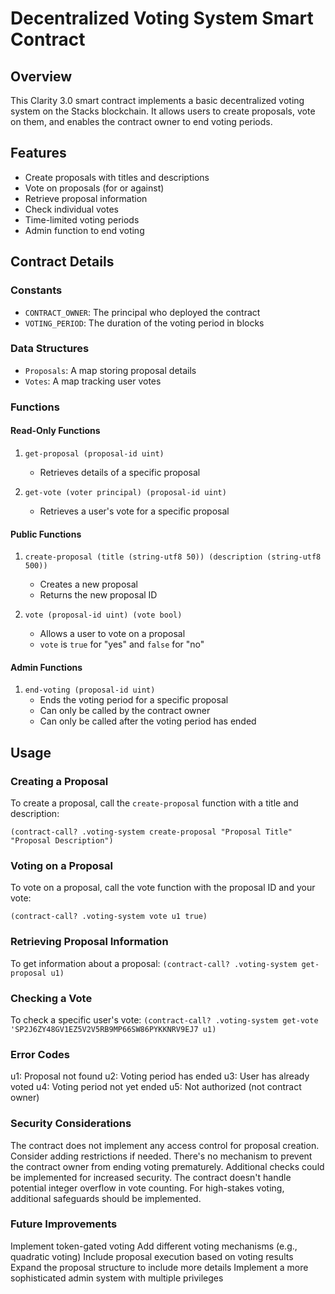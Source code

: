 # Decentralized Voting System Smart Contract

## Overview

This Clarity 3.0 smart contract implements a basic decentralized voting system on the Stacks blockchain. It allows users to create proposals, vote on them, and enables the contract owner to end voting periods.

## Features

- Create proposals with titles and descriptions
- Vote on proposals (for or against)
- Retrieve proposal information
- Check individual votes
- Time-limited voting periods
- Admin function to end voting

## Contract Details

### Constants

- `CONTRACT_OWNER`: The principal who deployed the contract
- `VOTING_PERIOD`: The duration of the voting period in blocks

### Data Structures

- `Proposals`: A map storing proposal details
- `Votes`: A map tracking user votes

### Functions

#### Read-Only Functions

1. `get-proposal (proposal-id uint)`
   - Retrieves details of a specific proposal

2. `get-vote (voter principal) (proposal-id uint)`
   - Retrieves a user's vote for a specific proposal

#### Public Functions

1. `create-proposal (title (string-utf8 50)) (description (string-utf8 500))`
   - Creates a new proposal
   - Returns the new proposal ID

2. `vote (proposal-id uint) (vote bool)`
   - Allows a user to vote on a proposal
   - `vote` is `true` for "yes" and `false` for "no"

#### Admin Functions

1. `end-voting (proposal-id uint)`
   - Ends the voting period for a specific proposal
   - Can only be called by the contract owner
   - Can only be called after the voting period has ended

## Usage

### Creating a Proposal

To create a proposal, call the `create-proposal` function with a title and description:

```clarity
(contract-call? .voting-system create-proposal "Proposal Title" "Proposal Description")
```

### Voting on a Proposal

To vote on a proposal, call the vote function with the proposal ID and your vote:

```(contract-call? .voting-system vote u1 true)```

### Retrieving Proposal Information

To get information about a proposal:
```(contract-call? .voting-system get-proposal u1)```

### Checking a Vote

To check a specific user's vote:
```(contract-call? .voting-system get-vote 'SP2J6ZY48GV1EZ5V2V5RB9MP66SW86PYKKNRV9EJ7 u1)```

### Error Codes

u1: Proposal not found
u2: Voting period has ended
u3: User has already voted
u4: Voting period not yet ended
u5: Not authorized (not contract owner)

### Security Considerations

The contract does not implement any access control for proposal creation. Consider adding restrictions if needed.
There's no mechanism to prevent the contract owner from ending voting prematurely. Additional checks could be implemented for increased security.
The contract doesn't handle potential integer overflow in vote counting. For high-stakes voting, additional safeguards should be implemented.

### Future Improvements

Implement token-gated voting
Add different voting mechanisms (e.g., quadratic voting)
Include proposal execution based on voting results
Expand the proposal structure to include more details
Implement a more sophisticated admin system with multiple privileges
